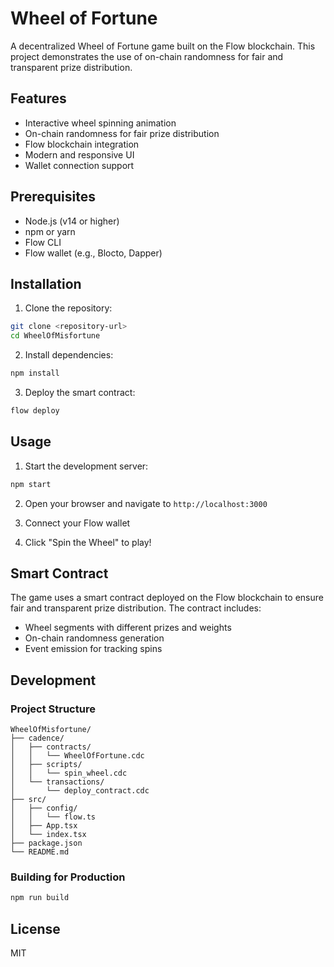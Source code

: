 # Wheel of Fortune

A decentralized Wheel of Fortune game built on the Flow blockchain. This project demonstrates the use of on-chain randomness for fair and transparent prize distribution.

## Features

- Interactive wheel spinning animation
- On-chain randomness for fair prize distribution
- Flow blockchain integration
- Modern and responsive UI
- Wallet connection support

## Prerequisites

- Node.js (v14 or higher)
- npm or yarn
- Flow CLI
- Flow wallet (e.g., Blocto, Dapper)

## Installation

1. Clone the repository:
```bash
git clone <repository-url>
cd WheelOfMisfortune
```

2. Install dependencies:
```bash
npm install
```

3. Deploy the smart contract:
```bash
flow deploy
```

## Usage

1. Start the development server:
```bash
npm start
```

2. Open your browser and navigate to `http://localhost:3000`

3. Connect your Flow wallet

4. Click "Spin the Wheel" to play!

## Smart Contract

The game uses a smart contract deployed on the Flow blockchain to ensure fair and transparent prize distribution. The contract includes:

- Wheel segments with different prizes and weights
- On-chain randomness generation
- Event emission for tracking spins

## Development

### Project Structure

```
WheelOfMisfortune/
├── cadence/
│   ├── contracts/
│   │   └── WheelOfFortune.cdc
│   ├── scripts/
│   │   └── spin_wheel.cdc
│   └── transactions/
│       └── deploy_contract.cdc
├── src/
│   ├── config/
│   │   └── flow.ts
│   ├── App.tsx
│   └── index.tsx
├── package.json
└── README.md
```

### Building for Production

```bash
npm run build
```

## License

MIT
